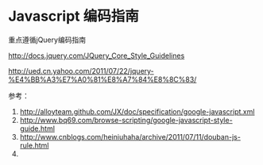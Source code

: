 # Javascript 编码指南

重点遵循jQuery编码指南

<http://docs.jquery.com/JQuery_Core_Style_Guidelines>

<http://ued.cn.yahoo.com/2011/07/22/jquery-%E4%BB%A3%E7%A0%81%E8%A7%84%E8%8C%83/>

参考：
1. <http://alloyteam.github.com/JX/doc/specification/google-javascript.xml>
2. <http://www.bq69.com/browse-scripting/google-javascript-style-guide.html>
3. <http://www.cnblogs.com/heiniuhaha/archive/2011/07/11/douban-js-rule.html>
4. 